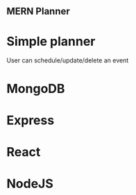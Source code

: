 ## MERN Planner

# Simple planner
User can schedule/update/delete an event 

# MongoDB
# Express
# React
# NodeJS
